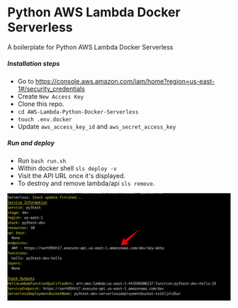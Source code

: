 # Python AWS Lambda Docker Serverless

A boilerplate for Python AWS Lambda Docker Serverless

##### Installation steps
* Go to https://console.aws.amazon.com/iam/home?region=us-east-1#/security_credentials
* Create `New Access Key`
* Clone this repo.
* `cd AWS-Lambda-Python-Docker-Serverless`
* `touch .env.docker`
* Update `aws_access_key_id` and `aws_secret_access_key`

##### Run and deploy
* Run `bash run.sh`
* Within docker shell `sls deploy -v`
* Visit the API URL once it's displayed.
* To destroy and remove lambda/api `sls remove`.

![Python AWS Lambda Docker Serverless](resources/python-lambda.png "Python AWS Lambda Docker Serverless")

